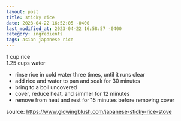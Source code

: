 ```yaml
---
layout: post
title: sticky rice
date: 2023-04-22 16:52:05 -0400
last_modified_at: 2023-04-22 16:58:57 -0400
category: ingredients
tags: asian japanese rice
---
```


1 cup rice  
1.25 cups water
* rinse rice in cold water three times, until it runs clear
* add rice and water to pan and soak for 30 minutes
* bring to a boil uncovered
* cover, reduce heat, and simmer for 12 minutes
* remove from heat and rest for 15 minutes before removing cover

source: <https://www.glowingblush.com/japanese-sticky-rice-stove>
